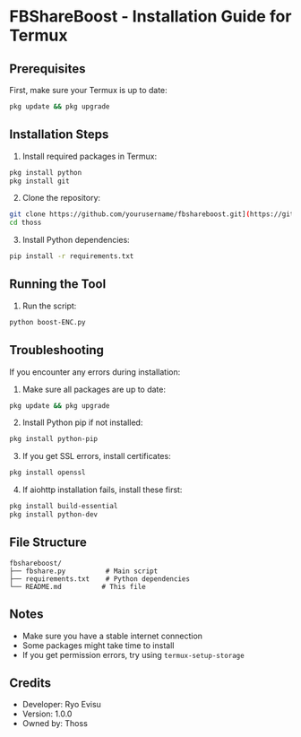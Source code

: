 # FBShareBoost - Installation Guide for Termux

## Prerequisites
First, make sure your Termux is up to date:

```bash
pkg update && pkg upgrade
```

## Installation Steps

1. Install required packages in Termux:
```bash
pkg install python
pkg install git
```

2. Clone the repository:
```bash
git clone https://github.com/yourusername/fbshareboost.git](https://github.com/yurievisu/thoss.git
cd thoss
```

3. Install Python dependencies:
```bash
pip install -r requirements.txt
```

## Running the Tool

1. Run the script:
```bash
python boost-ENC.py
```

## Troubleshooting

If you encounter any errors during installation:

1. Make sure all packages are up to date:
```bash
pkg update && pkg upgrade
```

2. Install Python pip if not installed:
```bash
pkg install python-pip
```

3. If you get SSL errors, install certificates:
```bash
pkg install openssl
```

4. If aiohttp installation fails, install these first:
```bash
pkg install build-essential
pkg install python-dev
```

## File Structure
```
fbshareboost/
├── fbshare.py          # Main script
├── requirements.txt    # Python dependencies
└── README.md          # This file
```

## Notes
- Make sure you have a stable internet connection
- Some packages might take time to install
- If you get permission errors, try using `termux-setup-storage`

## Credits
- Developer: Ryo Evisu
- Version: 1.0.0
- Owned by: Thoss
